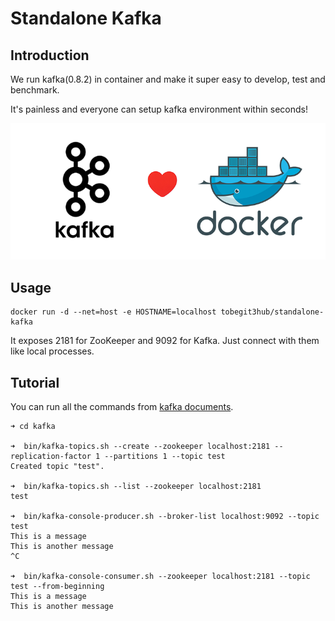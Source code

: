 # Standalone Kafka

## Introduction

We run kafka(0.8.2) in container and make it super easy to develop, test and benchmark.

It's painless and everyone can setup kafka environment within seconds!

![](kafka_docker.png)

## Usage

```
docker run -d --net=host -e HOSTNAME=localhost tobegit3hub/standalone-kafka
```

It exposes 2181 for ZooKeeper and 9092 for Kafka. Just connect with them like local processes.

## Tutorial

You can run all the commands from [kafka documents](http://kafka.apache.org/documentation.html).

```
➜ cd kafka

➜  bin/kafka-topics.sh --create --zookeeper localhost:2181 --replication-factor 1 --partitions 1 --topic test
Created topic "test".

➜  bin/kafka-topics.sh --list --zookeeper localhost:2181
test

➜  bin/kafka-console-producer.sh --broker-list localhost:9092 --topic test
This is a message
This is another message
^C

➜  bin/kafka-console-consumer.sh --zookeeper localhost:2181 --topic test --from-beginning
This is a message
This is another message
```
